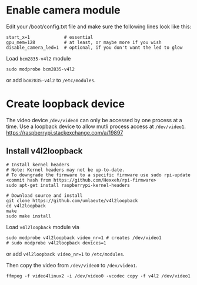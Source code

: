 # Enable camera module

Edit your /boot/config.txt file and make sure the following lines look like this:

    start_x=1             # essential
    gpu_mem=128           # at least, or maybe more if you wish
    disable_camera_led=1  # optional, if you don't want the led to glow

Load `bcm2835-v4l2` module

    sudo modprobe bcm2835-v4l2

or add `bcm2835-v4l2` to `/etc/modules`.

# Create loopback device

The video device `/dev/video0` can only be accessed by one process at a time. Use a loopback device to allow mutli process access at `/dev/video1`. https://raspberrypi.stackexchange.com/a/19897

## Install v4l2loopback

    # Install kernel headers
    # Note: Kernel headers may not be up-to-date. 
    # To downgrade the firmware to a specific firmware use sudo rpi-update <commit hash from https://github.com/Hexxeh/rpi-firmware>
    sudo apt-get install raspberrypi-kernel-headers
    
    # Download source and install
    git clone https://github.com/umlaeute/v4l2loopback
    cd v4l2loopback
    make
    sudo make install

Load `v4l2loopback` module via

    sudo modprobe v4l2loopback video_nr=1 # creates /dev/video1
    # sudo modprobe v4l2loopback devices=1 

or add `v4l2loopback video_nr=1` to `/etc/modules`.

Then copy the video from `/dev/video0` to `/dev/video1`.

    ffmpeg -f video4linux2 -i /dev/video0 -vcodec copy -f v4l2 /dev/video1